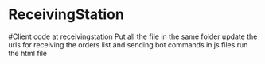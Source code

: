 # ReceivingStation
#Client code at receivingstation
Put all the file in the same folder 
update the urls for receiving the orders list and sending bot commands in js files
run the html file
